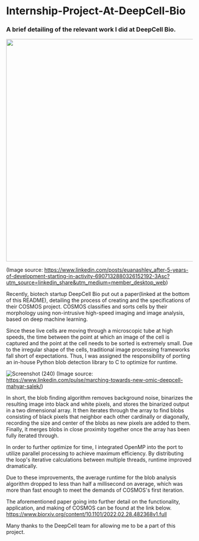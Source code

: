# Internship-Project-At-DeepCell-Bio
### A brief detailing of the relevant work I did at DeepCell Bio.

<a href="url"><img src="https://media-exp1.licdn.com/dms/image/C5622AQHCoo6f6pEbiQ/feedshare-shrink_2048_1536/0/1646788805617?e=1651104000&v=beta&t=nWuWp3gsjSsoi1wMX10p5sdSbjlh1sEI4Z-J_0juoiM" height="600"></a>

(Image source: https://www.linkedin.com/posts/euanashley_after-5-years-of-development-starting-in-activity-6907132880326152192-3Asc?utm_source=linkedin_share&utm_medium=member_desktop_web) 
 
Recently, biotech startup DeepCell Bio put out a paper(linked at the bottom of this README), detailing the process of creating and the specifications of their COSMOS project. COSMOS classifies and sorts cells by their morphology using non-intrusive high-speed imaging and image analysis, based on deep machine learning.  

Since these live cells are moving through a microscopic tube at high speeds, the time between the point at which an image of the cell is captured and the point at the cell needs to be sorted is extremely small. Due to the irregular shape of the cells, traditional image processing frameworks fall short of expectations.  Thus, I was assigned the responsibility of porting an in-house Python blob detection library to C to optimize for runtime. 

![Screenshot (240)](https://user-images.githubusercontent.com/41028399/160461659-c9020860-6e64-43a7-a059-309e5e20dd8a.png)
(Image source: https://www.linkedin.com/pulse/marching-towards-new-omic-deepcell-mahyar-salek/)

In short, the blob finding algorithm removes background noise, binarizes the resulting image into black and white pixels, and stores the binarized output in a two dimensional array. It then iterates through the array to find blobs consisting of black pixels that neighbor each other cardinally or diagonally, recording the size and center of the blobs as new pixels are added to them. Finally, it merges blobs in close proximity together once the array has been fully iterated through.

In order to further optimize for time, I integrated OpenMP into the port to utilize parallel processing to achieve maximum efficiency. By distributing the loop's iterative calculations between multiple threads, runtime improved dramatically. 

Due to these improvements, the average runtime for the blob analysis algorithm dropped to less than half a millisecond on average, which was more than fast enough to meet the demands of COSMOS's first iteration.

The aforementioned paper going into further detail on the functionality, application, and making of COSMOS can be found at the link below.
https://www.biorxiv.org/content/10.1101/2022.02.28.482368v1.full 

Many thanks to the DeepCell team for allowing me to be a part of this project.
